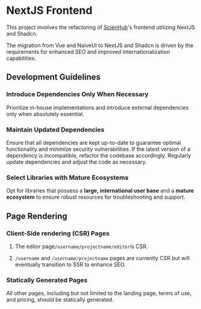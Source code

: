 # NextJS Frontend

This project involves the refactoring of [ScienHub](https://scienhub.com)'s frontend utilizing NextJS and Shadcn.

The migration from Vue and NaiveUI to NextJS and Shadcn is driven by the requirements for enhanced SEO and improved internationalization capabilities.

## Development Guidelines

### Introduce Dependencies Only When Necessary

Prioritize in-house implementations and introduce external dependencies only when absolutely essential.

### Maintain Updated Dependencies

Ensure that all dependencies are kept up-to-date to guarantee optimal functionality and minimize security vulnerabilities. If the latest version of a dependency is incompatible, refactor the codebase accordingly. Regularly update dependencies and adjust the code as necessary.

### Select Libraries with Mature Ecosystems

Opt for libraries that possess a **large, international user base** and a **mature ecosystem** to ensure robust resources for troubleshooting and support.

## Page Rendering 

### Client-Side rendering (CSR) Pages

1. The editor page`/username/projectname/editor`is CSR.

2. `/username` and `/username/projectname` pages are currently CSR but will eventually transition to SSR to enhance SEO.

### Statically Generated Pages

All other pages, including but not limited to the landing page, terms of use, and pricing, should be statically generated.
